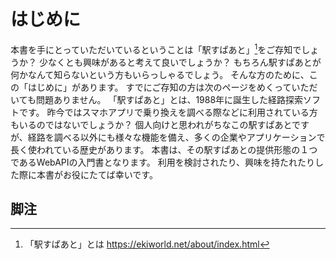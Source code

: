 # はじめに

本書を手にとっていただいているということは「駅すぱあと」[^1]をご存知でしょうか？
少なくとも興味があると考えて良いでしょうか？
もちろん駅すぱあとが何かなんて知らないという方もいらっしゃるでしょう。
そんな方のために、この「はじめに」があります。
すでにご存知の方は次のページをめくっていただいても問題ありません。
「駅すぱあと」とは、1988年に誕生した経路探索ソフトです。
昨今ではスマホアプリで乗り換えを調べる際などに利用されている方もいるのではないでしょうか？
個人向けと思われがちなこの駅すぱあとですが、経路を調べる以外にも様々な機能を備え、多くの企業やアプリケーションで長く使われている歴史があります。
本書は、その駅すぱあとの提供形態の１つであるWebAPIの入門書となります。
利用を検討されたり、興味を持たれたりした際に本書がお役にたてば幸いです。

## 脚注
[^1]: 「駅すぱあと」とは https://ekiworld.net/about/index.html
